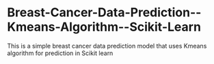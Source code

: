 # Breast-Cancer-Data-Prediction--Kmeans-Algorithm--Scikit-Learn
This is a simple breast cancer data prediction model that uses Kmeans algorithm for prediction in Scikit learn
